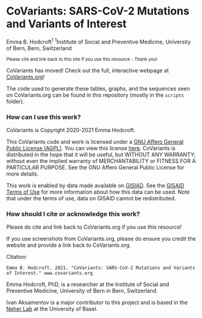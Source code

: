 # CoVariants: SARS-CoV-2 Mutations and Variants of Interest

Emma B. Hodcroft<sup>1</sup>
<sup>1</sup>Institute of Social and Preventive Medicine, University of Bern, Bern, Switzerland

<sub>Please cite and link back to this site if you use this resource - Thank you!</sub>

CoVariants has moved! Check out the full, interactive webpage at [CoVariants.org](https://covariants.org/)!

The code used to generate these tables, graphs, and the sequences seen on CoVariants.org can be found in this repository (mostly in the `scripts` folder).

### How can I use this work?

CoVariants is Copyright 2020-2021 Emma Hodcroft.

This CoVariants code and work is licensed under a [GNU Affero General Public License (AGPL)](https://www.gnu.org/licenses/agpl-3.0.en.html). You can view this license [here](https://github.com/hodcroftlab/covariants/blob/master/LICENSE.md). CoVariants is distributed in the hope that it will be useful, but WITHOUT ANY WARRANTY; without even the implied warranty of MERCHANTABILITY or FITNESS FOR A PARTICULAR PURPOSE. See the GNU Affero General Public License for more details.

This work is enabled by data made available on [GISIAD](https://www.gisaid.org/). See the [GISAID Terms of Use](https://www.gisaid.org/registration/terms-of-use/) for more information about how this data can be used. Note that under the terms of use, data on GISAID cannot be redistributed.

### How should I cite or acknowledge this work?

Please do cite and link back to CoVariants.org if you use this resource! 

If you use screenshots from CoVariants.org, please do ensure you credit the website and provide a link back to CoVariants.org.

Citation:

```
Emma B. Hodcroft. 2021. "CoVariants: SARS-CoV-2 Mutations and Variants of Interest." www.covariants.org
```

Emma Hodcroft, PhD, is a researcher at the Institute of Social and Preventive Medicine, University of Bern in Bern, Switzerland.

Ivan Aksamentov is a major contributor to this project and is based in the [Neher Lab](https://neherlab.org/) at the University of Basel.